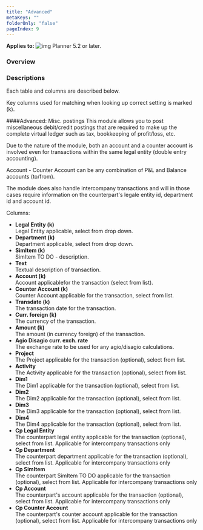 ```yaml
---
title: "Advanced"
metaKeys: ""
folderOnly: "false"
pageIndex: 9
---
```


**Applies to:** ![img](https://profitbasedocs.blob.core.windows.net/icons/yes-icon.png) Planner 5.2 or later.

### Overview


### Descriptions

Each table and columns are described below.

Key columns used for matching when looking up correct setting is marked (k).

####Advanced: Misc. postings
This module allows you to post miscellaneous debit/credit postings that are required to make up the complete virtual ledger such as tax, bookkeeping of profit/loss, etc.

Due to the nature of the module, both an account and a counter account is involved even for transactions within the same legal entity (double entry accounting).

Account - Counter Account can be any combination of P&L and Balance accounts (to/from).

The module does also handle intercompany transactions and will in those cases require information on the counterpart's legale entity id, department id and account id.

Columns:

- **Legal Entity (k)**<br/>
Legal Entity applicable, select from drop down.
- **Department (k)**<br/>
Department applicable, select from drop down.
- **SimItem (k)**<br/>
SimItem TO DO - description.
- **Text**<br/>
Textual description of transaction.
- **Account (k)**<br/>
Account applicablefor the transaction (select from list).
- **Counter Account (k)**<br/>
Counter Account applicable for the transaction, select from list.
- **Transdate (k)**<br/>
The transaction date for the transaction.
- **Curr. foreign (k)**<br/>
The currency of the transaction.
- **Amount (k)**<br/>
The amount (in currency foreign) of the transaction.
- **Agio Disagio curr. exch. rate**<br/>
The exchange rate to be used for any agio/disagio calculations.
- **Project**<br/>
The Project applicable for the transaction (optional), select from list.
- **Activity**<br/>
The Activity applicable for the transaction (optional), select from list.
- **Dim1**<br/>
The Dim1 applicable for the transaction (optional), select from list.
- **Dim2**<br/>
The Dim2 applicable for the transaction (optional), select from list.
- **Dim3**<br/>
The Dim3 applicable for the transaction (optional), select from list.
- **Dim4**<br/>
The Dim4 applicable for the transaction (optional), select from list.
- **Cp Legal Entity**<br/>
The counterpart legal entity applicable for the transaction (optional), select from list. Applicable for intercompany transactions only
- **Cp Department**<br/>
The counterpart department  applicable for the transaction (optional), select from list. Applicable for intercompany transactions only
- **Cp SimItem**<br/>
The counterpart SimItem TO DO applicable for the transaction (optional), select from list. Applicable for intercompany transactions only
- **Cp Account**<br/>
The counterpart's account applicable for the transaction (optional), select from list. Applicable for intercompany transactions only
- **Cp Counter Account**<br/>
The counterpart's counter account applicable for the transaction (optional), select from list. Applicable for intercompany transactions only
